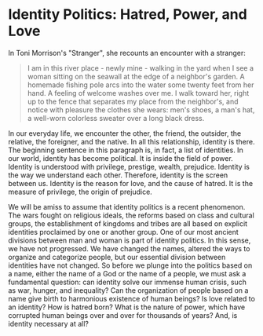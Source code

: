 # Identity Politics: Hatred, Power, and Love

In Toni Morrison's "Stranger", she recounts an encounter with a stranger:

> I am in this river place - newly mine - walking in the yard when I see a woman sitting on the seawall at the edge of a neighbor's garden. A homemade fishing pole arcs into the water some twenty feet from her hand. A feeling of welcome washes over me. I walk toward her, right up to the fence that separates my place from the neighbor's, and notice with pleasure the clothes she wears: men's shoes, a man's hat, a well-worn colorless sweater over a long black dress.

In our everyday life, we encounter the other, the friend, the outsider, the relative, the foreigner, and the native. In all this relationship, identity is there. The beginning sentence in this paragraph is, in fact, a list of identities. In our world, identity has become political. It is inside the field of power. Identity is understood with privilege, prestige, wealth, prejudice. Identity is the way we understand each other. Therefore, identity is the screen between us. Identity is the reason for love, and the cause of hatred. It is the measure of privilege, the origin of prejudice.

We will be amiss to assume that identity politics is a recent phenomenon. The wars fought on religious ideals, the reforms based on class and cultural groups, the establishment of kingdoms and tribes are all based on explicit identities proclaimed by one or another group. One of our most ancient divisions between man and woman is part of identity politics. In this sense, we have not progressed. We have changed the names, altered the ways to organize and categorize people, but our essential division between identities have not changed. So before we plunge into the politics based on a name, either the name of a God or the name of a people, we must ask a fundamental question: can identity solve our immense human crisis, such as war, hunger, and inequality? Can the organization of people based on a name give birth to harmonious existence of human beings? Is love related to an identity? How is hatred born? What is the nature of power, which have corrupted human beings over and over for thousands of years? And, is identity necessary at all?
